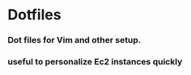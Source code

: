 # Dotfiles 

### Dot files for Vim and other setup.
### useful to personalize Ec2 instances quickly
